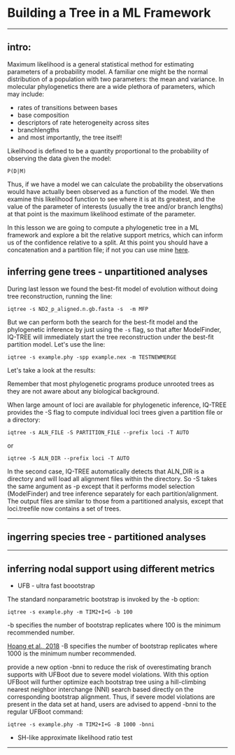 # Building a Tree in a ML Framework


---


## intro:

Maximum likelihood is a general statistical method for estimating parameters of a
probability model. A familiar one might be the normal distribution of a population with two parameters: 
the mean and variance. In molecular phylogenetics there are a wide plethora of parameters, which may include:

* rates of transitions between bases
* base composition
* descriptors of rate heterogeneity across sites
* branchlengths
* and most importantly, the tree itself!

Likelihood is defined to be a quantity proportional to the probability of observing the data given
the model: 
```
P(D|M)
```
Thus, if we have a model we can calculate the probability the observations would have actually been observed as a function of the model. 
We then examine this likelihood function to see where it is at its greatest, and the value of the parameter of
interests (usually the tree and/or branch lengths) at that point is the maximum likelihood estimate of the parameter.

In this lesson we are going to compute a phylogenetic tree in a ML framework and explore a bit the relative support metrics,
which can inform us of the confidence relative to a split. At this point you should have a concatenation and a partition file; 
if not you can use mine [here](https://github.com/for-giobbe/phy/tree/master/examples).


## inferring gene trees - unpartitioned analyses


During last lesson we found the best-fit model of evolution without doing tree reconstruction, running the line:

```
iqtree -s ND2_p_aligned.n.gb.fasta -s  -m MFP 
```

But we can perform both the search for the best-fit model and the phylogenetic inference by just using the ```-s``` flag, so that
after ModelFinder, IQ-TREE will immediately start the tree reconstruction under the best-fit partition model. Let's use the line:

```
iqtree -s example.phy -spp example.nex -m TESTNEWMERGE
```


Let's take a look at the results:


Remember that most phylogenetic programs produce unrooted trees as they are not aware about any biological background.




When large amount of loci are available for phylogenetic inference, IQ-TREE provides the -S flag to compute individual loci trees 
given a partition file or a directory:

```
iqtree -s ALN_FILE -S PARTITION_FILE --prefix loci -T AUTO
```

or

```
iqtree -S ALN_DIR --prefix loci -T AUTO
```

In the second case, IQ-TREE automatically detects that ALN_DIR is a directory and will load all alignment files within the directory. 
So -S takes the same argument as -p except that it performs model selection (ModelFinder) and tree inference separately for each 
partition/alignment. The output files are similar to those from a partitioned analysis,
except that loci.treefile now contains a set of trees.



















---


## ingerring species tree - partitioned analyses


---


## inferring nodal support using different metrics

* UFB - ultra fast boootstrap

The standard nonparametric bootstrap is invoked by the -b option:

```
iqtree -s example.phy -m TIM2+I+G -b 100
```

-b specifies the number of bootstrap replicates where 100 is the minimum recommended number. 

[Hoang et al., 2018](https://academic.oup.com/mbe/article/35/2/518/4565479)
-B specifies the number of bootstrap replicates where 1000 is the minimum number recommended. 


 provide a new option -bnni to reduce the risk of overestimating branch supports with UFBoot due to severe model violations. 
 With this option UFBoot will further optimize each bootstrap tree using a hill-climbing nearest neighbor interchange (NNI) search based directly on the corresponding bootstrap alignment.
 Thus, if severe model violations are present in the data set at hand, users are advised to append -bnni to the regular UFBoot command:

```
iqtree -s example.phy -m TIM2+I+G -B 1000 -bnni
```


* SH-like approximate likelihood ratio test 


---